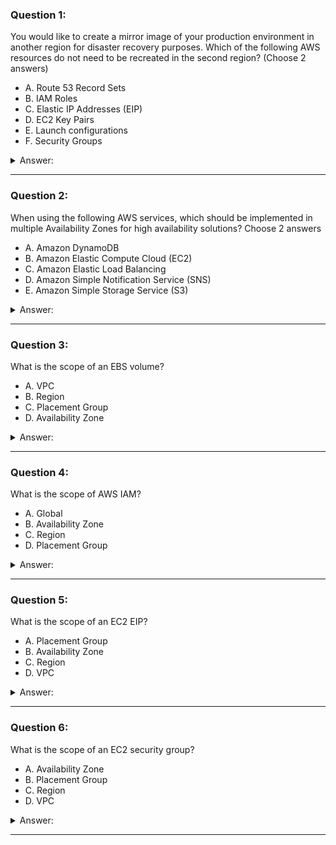 ### Question 1:

You would like to create a mirror image of your production environment in another region for disaster recovery purposes. Which of the following AWS resources do not need to be recreated in the second region? (Choose 2 answers)

- A. Route 53 Record Sets
- B. IAM Roles
- C. Elastic IP Addresses (EIP) 
- D. EC2 Key Pairs 
- E. Launch configurations
- F. Security Groups 

<details><summary>Answer:</summary><p>
[A, B]

Categories:
[SES, IAM, EC2, Route 53]

Explanation:

Question 1@http://jayendrapatil.com/aws-global-vs-regional-vs-az-resources/

C: are specific to a region

D: are specific to a region

F: are specific to a region

</p></details><hr>

### Question 2:

When using the following AWS services, which should be implemented in multiple Availability Zones for high availability solutions? Choose 2 answers

- A. Amazon DynamoDB 
- B. Amazon Elastic Compute Cloud (EC2)
- C. Amazon Elastic Load Balancing
- D. Amazon Simple Notification Service (SNS) 
- E. Amazon Simple Storage Service (S3) 

<details><summary>Answer:</summary><p>
[B, C]

Categories:
[S3, EC2, SNS, DynamoDB, ELB]

Explanation:

Question 2@http://jayendrapatil.com/aws-global-vs-regional-vs-az-resources/

A: already replicates across AZs

D: Global Managed Service

E: Global Managed Service

</p></details><hr>

### Question 3:

What is the scope of an EBS volume?

- A. VPC
- B. Region
- C. Placement Group
- D. Availability Zone

<details><summary>Answer:</summary><p>
[D]

Categories:
[EBS, VPC]

Explanation:

Question 3@http://jayendrapatil.com/aws-global-vs-regional-vs-az-resources/

</p></details><hr>

### Question 4:

What is the scope of AWS IAM?

- A. Global
- B. Availability Zone
- C. Region
- D. Placement Group

<details><summary>Answer:</summary><p>
[A]

Categories:
[IAM]

Explanation:

Question 4@http://jayendrapatil.com/aws-global-vs-regional-vs-az-resources/

A: IAM resources are all global; there is not regional constraint

</p></details><hr>

### Question 5:

What is the scope of an EC2 EIP?

- A. Placement Group
- B. Availability Zone
- C. Region
- D. VPC

<details><summary>Answer:</summary><p>
[C]

Categories:
[EC2, VPC]

Explanation:

Question 5@http://jayendrapatil.com/aws-global-vs-regional-vs-az-resources/

C: http://docs.aws.amazon.com/AWSEC2/latest/UserGuide/resources.html

C: An Elastic IP address is tied to a region and can be associated only with an instance in the same region. Refer

</p></details><hr>

### Question 6:

What is the scope of an EC2 security group?

- A. Availability Zone
- B. Placement Group
- C. Region
- D. VPC

<details><summary>Answer:</summary><p>
[C]

Categories:
[EC2, VPC]

Explanation:

Question 6@http://jayendrapatil.com/aws-global-vs-regional-vs-az-resources/

C: A security group is tied to a region and can be assigned only to instances in the same region

</p></details><hr>

